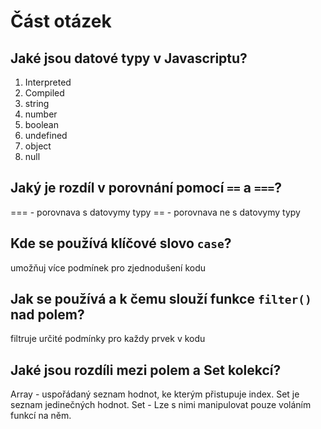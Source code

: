 # Část otázek

## Jaké jsou datové typy v Javascriptu?
1. Interpreted
2. Compiled
3. string
4. number
5. boolean
6. undefined
7. object
8. null

## Jaký je rozdíl v porovnání pomocí `==` a `===`?

=== - porovnava s datovymy typy
== - porovnava ne s datovymy typy

## Kde se používá klíčové slovo `case`?

umožňuj více podmínek pro zjednodušení kodu

## Jak se používá a k čemu slouží funkce `filter()` nad polem?
 filtruje určité podmínky pro každy prvek v kodu

## Jaké jsou rozdíli mezi polem a Set kolekcí?
 Array - uspořádaný seznam hodnot, ke kterým přistupuje index.
 Set je seznam jedinečných hodnot.
Set - Lze s nimi manipulovat pouze voláním funkcí na něm.
